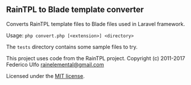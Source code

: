RainTPL to Blade template converter
-----------------------------------

Converts RainTPL template files to Blade files used in Laravel framework.

Usage: `php convert.php [<extension>] <directory>`

The `tests` directory contains some sample files to try.

This project uses code from the RainTPL project. Copyright (c) 2011-2017 Federico Ulfo <rainelemental@gmail.com>

Licensed under the [MIT license](LICENSE).
